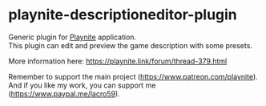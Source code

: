 # playnite-descriptioneditor-plugin
Generic plugin for [Playnite](https://playnite.link/) application.  
This plugin can edit and preview the game description with some presets.

More information here: https://playnite.link/forum/thread-379.html

Remember to support the main project (https://www.patreon.com/playnite).  
And if you like my work, you can support me (https://www.paypal.me/lacro59).